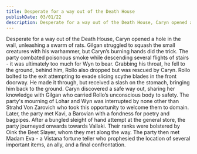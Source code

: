 ```yaml
---
title: Desperate for a way out of the Death House
publishDate: 03/01/22
description: Desperate for a way out of the Death House, Caryn opened a hole in the wall, unleashing a swarm of rats...
---
```


Desperate for a way out of the Death House, Caryn opened a hole in the wall, unleashing a swarm of rats. Gilgan struggled to squash the small creatures with his warhammer, but Caryn’s burning hands did the trick. The party combated poisonous smoke while descending several flights of stairs - it was ultimately too much for Wyn to bear. Grabbing his throat, he fell to the ground, behind him, Rollo also dropped but was rescued by Caryn. Rollo bolted to the exit attempting to evade slicing scythe blades in the front doorway. He made it through, but received a slash on the stomach, bringing him back to the ground. Caryn discovered a safe way out, sharing her knowledge with Gilgan who carried Rollo’s unconscious body to safety. The party's mourning of Lohar and Wyn was interrupted by none other than Strahd Von Zarovich who took this opportunity to welcome them to domain. Later, the party met Kavi, a Barovian with a fondness for poetry and bagpipes. After a bungled sleight of hand attempt at the general store, the party journeyed onwards towards Vallaki. Their ranks were bolstered by Oink the Beet Slayer, whom they met along the way. The party then met Madam Eva - a Vistana fortune teller who prophesied the location of several important items, an ally, and a final confrontation.
